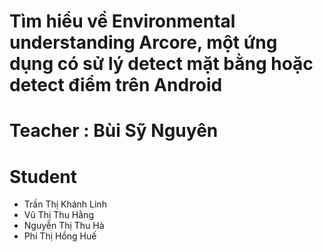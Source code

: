 # Tìm hiểu về Environmental understanding Arcore, một ứng dụng có sử lý detect mặt bằng hoặc detect điểm trên Android
# Teacher : Bùi Sỹ Nguyên
# Student
- Trần Thị Khánh Linh
- Vũ Thị Thu Hằng
- Nguyễn Thị Thu Hà
- Phí Thị Hồng Huế
